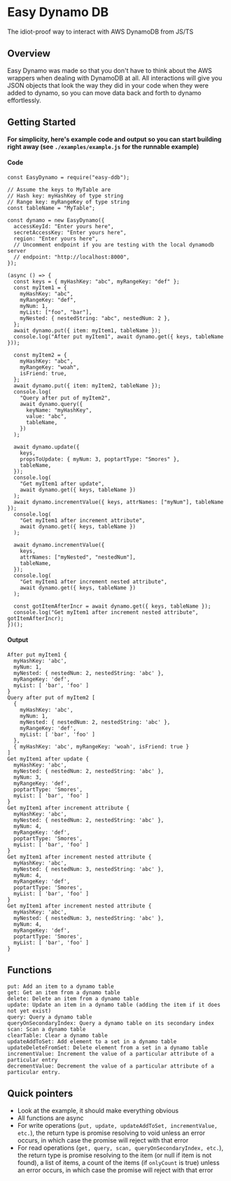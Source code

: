 # Easy Dynamo DB

The idiot-proof way to interact with AWS DynamoDB from JS/TS

## Overview

Easy Dynamo was made so that you don't have to think about the AWS wrappers when
dealing with DynamoDB at all. All interactions will give you JSON
objects that look the way they did in your code when they were added to dynamo,
so you can move data back and forth to dynamo effortlessly.

## Getting Started

**For simplicity, here's example code and output so you can start
building right away (see `./examples/example.js` for the runnable example)**

#### Code

```
const EasyDynamo = require("easy-ddb");

// Assume the keys to MyTable are
// Hash key: myHashKey of type string
// Range key: myRangeKey of type string
const tableName = "MyTable";

const dynamo = new EasyDynamo({
  accessKeyId: "Enter yours here",
  secretAccessKey: "Enter yours here",
  region: "Enter yours here",
  // Uncomment endpoint if you are testing with the local dynamodb server
  // endpoint: "http://localhost:8000",
});

(async () => {
  const keys = { myHashKey: "abc", myRangeKey: "def" };
  const myItem1 = {
    myHashKey: "abc",
    myRangeKey: "def",
    myNum: 1,
    myList: ["foo", "bar"],
    myNested: { nestedString: "abc", nestedNum: 2 },
  };
  await dynamo.put({ item: myItem1, tableName });
  console.log("After put myItem1", await dynamo.get({ keys, tableName }));

  const myItem2 = {
    myHashKey: "abc",
    myRangeKey: "woah",
    isFriend: true,
  };
  await dynamo.put({ item: myItem2, tableName });
  console.log(
    "Query after put of myItem2",
    await dynamo.query({
      keyName: "myHashKey",
      value: "abc",
      tableName,
    })
  );

  await dynamo.update({
    keys,
    propsToUpdate: { myNum: 3, poptartType: "Smores" },
    tableName,
  });
  console.log(
    "Get myItem1 after update",
    await dynamo.get({ keys, tableName })
  );
  await dynamo.incrementValue({ keys, attrNames: ["myNum"], tableName });
  console.log(
    "Get myItem1 after increment attribute",
    await dynamo.get({ keys, tableName })
  );

  await dynamo.incrementValue({
    keys,
    attrNames: ["myNested", "nestedNum"],
    tableName,
  });
  console.log(
    "Get myItem1 after increment nested attribute",
    await dynamo.get({ keys, tableName })
  );

  const gotItemAfterIncr = await dynamo.get({ keys, tableName });
  console.log("Get myItem1 after increment nested attribute", gotItemAfterIncr);
})();
```

#### Output

```
After put myItem1 {
  myHashKey: 'abc',
  myNum: 1,
  myNested: { nestedNum: 2, nestedString: 'abc' },
  myRangeKey: 'def',
  myList: [ 'bar', 'foo' ]
}
Query after put of myItem2 [
  {
    myHashKey: 'abc',
    myNum: 1,
    myNested: { nestedNum: 2, nestedString: 'abc' },
    myRangeKey: 'def',
    myList: [ 'bar', 'foo' ]
  },
  { myHashKey: 'abc', myRangeKey: 'woah', isFriend: true }
]
Get myItem1 after update {
  myHashKey: 'abc',
  myNested: { nestedNum: 2, nestedString: 'abc' },
  myNum: 3,
  myRangeKey: 'def',
  poptartType: 'Smores',
  myList: [ 'bar', 'foo' ]
}
Get myItem1 after increment attribute {
  myHashKey: 'abc',
  myNested: { nestedNum: 2, nestedString: 'abc' },
  myNum: 4,
  myRangeKey: 'def',
  poptartType: 'Smores',
  myList: [ 'bar', 'foo' ]
}
Get myItem1 after increment nested attribute {
  myHashKey: 'abc',
  myNested: { nestedNum: 3, nestedString: 'abc' },
  myNum: 4,
  myRangeKey: 'def',
  poptartType: 'Smores',
  myList: [ 'bar', 'foo' ]
}
Get myItem1 after increment nested attribute {
  myHashKey: 'abc',
  myNested: { nestedNum: 3, nestedString: 'abc' },
  myNum: 4,
  myRangeKey: 'def',
  poptartType: 'Smores',
  myList: [ 'bar', 'foo' ]
}
```

## Functions

```
put: Add an item to a dynamo table
get: Get an item from a dynamo table
delete: Delete an item from a dynamo table
update: Update an item in a dynamo table (adding the item if it does not yet exist)
query: Query a dynamo table
queryOnSecondaryIndex: Query a dynamo table on its secondary index
scan: Scan a dynamo table
clearTable: Clear a dynamo table
updateAddToSet: Add element to a set in a dynamo table
updateDeleteFromSet: Delete element from a set in a dynamo table
incrementValue: Increment the value of a particular attribute of a particular entry
decrementValue: Decrement the value of a particular attribute of a particular entry.
```

## Quick pointers

- Look at the example, it should make everything obvious
- All functions are async
- For write operations (`put, update, updateAddToSet, incrementValue, etc.`), the return type is promise resolving to void unless an error occurs, in which case
  the promise will reject with that error
- For read operations (`get, query, scan, queryOnSecondaryIndex, etc.`), the return type is promise resolving to the item
  (or null if item is not found), a list of items, a count of the items (if `onlyCount` is true) unless an error occurs, in which case the promise will reject with that error
